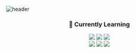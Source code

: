 ![header](https://capsule-render.vercel.app/api?type=waving&color=F3D5D4&height=250&section=header&text=Yoobin%20Seo&fontSize=100&fontColor=ffffff&animation=fadeIn)

<h3 align="center">📝 Currently Learning</h3>

<div align="center">
  <img src="https://img.shields.io/badge/html5-E34F26?style=for-the-badge&logo=HTML5&logoColor=white">
  <img src="https://img.shields.io/badge/css3-1572B6?style=for-the-badge&logo=CSS3&logoColor=white">
  <img src="https://img.shields.io/badge/javascript-F7DF1E?style=for-the-badge&logo=JavaScript&logoColor=white">
</div>
<div align="center">
  <img src="https://img.shields.io/badge/typescript-3178C6?style=for-the-badge&logo=typescript&logoColor=white">
  <img src="https://img.shields.io/badge/react-61DAFB?style=for-the-badge&logo=React&logoColor=white">
  <img src="https://img.shields.io/badge/next.js-000000?style=for-the-badge&logo=Neaxtjs&logoColor=white">
</div>
